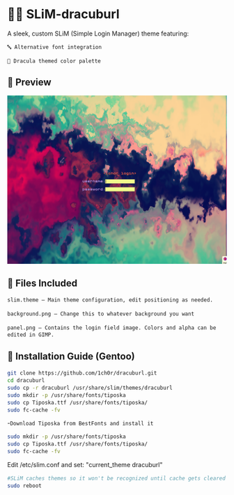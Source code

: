 # 🧛‍♂️ SLiM-dracuburl

A sleek, custom SLiM (Simple Login Manager) theme featuring:

    🔤 Alternative font integration

    🌙 Dracula themed color palette

## 📸 Preview
![Login screen preview](dracuburl-demo.png)

## 📁 Files Included

    slim.theme – Main theme configuration, edit positioning as needed.

    background.png – Change this to whatever background you want

    panel.png – Contains the login field image. Colors and alpha can be edited in GIMP.

## 🐧 Installation Guide (Gentoo)

```bash
git clone https://github.com/1ch0r/dracuburl.git
cd dracuburl
sudo cp -r dracuburl /usr/share/slim/themes/dracuburl
sudo mkdir -p /usr/share/fonts/tiposka
sudo cp Tiposka.ttf /usr/share/fonts/tiposka/
sudo fc-cache -fv
```
-`Download Tiposka from BestFonts and install it`
```bash
sudo mkdir -p /usr/share/fonts/tiposka
sudo cp Tiposka.ttf /usr/share/fonts/tiposka/
sudo fc-cache -fv
```


Edit /etc/slim.conf and set: "current_theme dracuburl"
```bash
#SLiM caches themes so it won't be recognized until cache gets cleared
sudo reboot
```
